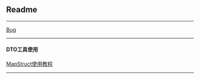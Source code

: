 ## Readme

-------------------------------
[Bug](https://github.com/hfg-yyds/gulimall-pro/blob/master/document/Bug.md)


-------------------------------
#### DTO工具使用
[MapStruct使用教程](https://blog.csdn.net/m0_56602396/article/details/124832225)

-------------------------------